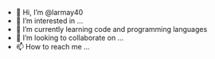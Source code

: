 - 👋 Hi, I’m @larmay40
- 👀 I’m interested in ...
- 🌱 I’m currently learning code and programming languages
- 💞️ I’m looking to collaborate on ...
- 📫 How to reach me ...

<!---
larmay40/larmay40 is a ✨ special ✨ repository because its `README.md` (this file) appears on your GitHub profile.
You can click the Preview link to take a look at your changes.
--->
